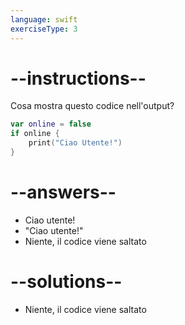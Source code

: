 ```yaml
---
language: swift
exerciseType: 3
---
```


# --instructions--

Cosa mostra questo codice nell'output?
```swift
var online = false
if online {
    print("Ciao Utente!")
}
```

# --answers--

- Ciao utente!
- "Ciao utente!"
- Niente, il codice viene saltato

# --solutions--

- Niente, il codice viene saltato
